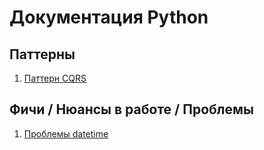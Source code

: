 # Документация Python
## Паттерны
1. <a href="https://github.com/sh1rokovs/Developer_Documentation_Repository/blob/main/Python/Паттерн%20CQRS.md">Паттерн CQRS</a>


## Фичи / Нюансы в работе / Проблемы
1. <a href="https://github.com/sh1rokovs/Developer_Documentation_Repository/blob/main/Python/Проблемы_datetime.md">Проблемы datetime</a>
